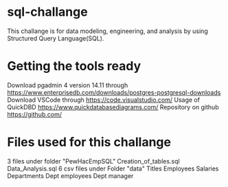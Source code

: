 # sql-challange

This challange is for data modeling, engineering, and analysis by using Structured Query Language(SQL).

# Getting the tools ready
Download pgadmin 4 version 14.11 through https://www.enterprisedb.com/downloads/postgres-postgresql-downloads 
Download VSCode through https://code.visualstudio.com/
Usage of QuickDBD https://www.quickdatabasediagrams.com/
Repository on github https://github.com/

# Files used for this challange
3 files under folder "PewHacEmpSQL"
Creation_of_tables.sql 
Data_Analysis.sql
6 csv files under Folder "data"
Titles
Employees
Salaries
Departments
Dept employees
Dept manager

